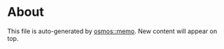 
# About

This file is auto-generated by [osmos::memo](https://github.com/osmoscraft/osmosmemo). New content will appear on top.
